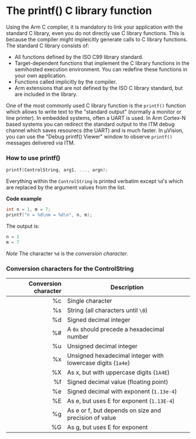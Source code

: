 # The printf() C library function

Using the Arm C complier, it is mandatory to link your application with the standard C library, even you do not directly use C library functions. This is because the compiler might impleicitly generate calls to C library functions.
The standard C library consists of:
- All functions defined by the ISO C99 library standard.
- Target-dependent functions that implement the C library functions in the semihosted execution environment. You can redefine these functions in your own application.
- Functions called implicitly by the compiler.
- Arm extensions that are not defined by the ISO C library standard, but are included in the library.

One of the most commonly used C library function is the `printf()` function which allows to write text to the "standard output" (normally a monitor or line printer). In embedded systems, often a UART is used. In Arm Cortex-N based systems you can redirect the standard output to the ITM debug channel which saves resourecs (the UART) and is much faster. In µVision, you can use the "Debug printf() Viewer" window to observe `printf()` messages delivered via ITM.

### How to use printf()

```c
printf(ControlString, arg1, ..., argn);
```
Everything within the `ControlString` is printed verbatim except `%d`'s
which are replaced by the argument values from the list.

**Code example**
```c
int n = 1, m = 7;
printf("n = %d\nm = %d\n", n, m);
```
The output is:
```c
n = 1
m = 7
```
*Note*
The character `%d` is the *conversion character*.

### Conversion characters for the ControlString

| Conversion character | Description |
|---:|---|
| %c | Single character
| %s | String (all characters until `\0`)
| %d | Signed decimal integer
| %# | A `0x` should precede a hexadecimal number
| %u | Unsigned decimal integer
| %x | Unsigned hexadecimal integer with lowercase digits (`1a4e`)
| %X | As x, but with uppercase digits (`1A4E`)
| %f | Signed decimal value (floating point)
| %e | Signed decimal with exponent (`1.13e-4`)
| %E | As e, but uses E for exponent (`1.13E-4`)
| %g | As e or f, but depends on size and precision of value
| %G | As g, but uses E for exponent



